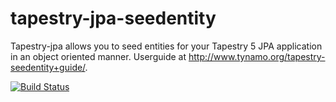 tapestry-jpa-seedentity
=================

Tapestry-jpa allows you to seed entities for your Tapestry 5 JPA application in an object oriented manner. Userguide at http://www.tynamo.org/tapestry-seedentity+guide/.

[![Build Status](https://travis-ci.org/tynamo/tapestry-jpa-seedentity.svg?branch=master)](https://travis-ci.org/tynamo/tapestry-jpa-seedentity)
